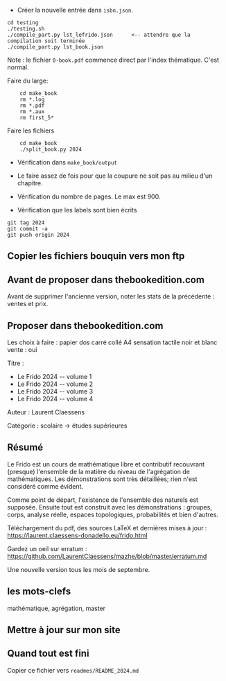 - Créer la nouvelle entrée dans `isbn.json`.

```
cd testing
./testing.sh
./compile_part.py lst_lefrido.json      <-- attendre que la compilation soit terminée
./compile_part.py lst_book.json
```
Note : le fichier `0-book.pdf` commence direct par l'index thématique. C'est normal.


Faire du large:
```
    cd make_book
    rm *.log
    rm *.pdf
    rm *.aux
    rm first_5*
```

Faire les fichiers
```
    cd make_book
    ./split_book.py 2024
```

- Vérification dans `make_book/output`
- Le faire assez de fois pour que la coupure ne soit pas au milieu d'un chapitre.

- Vérification du nombre de pages. Le max est 900.
- Vérification que les labels sont bien écrits

```
git tag 2024
git commit -a
git push origin 2024
```

## Copier les fichiers bouquin vers mon ftp


## Avant de proposer dans thebookedition.com

Avant de supprimer l'ancienne version, noter les stats de la précédente : ventes et prix.

## Proposer dans thebookedition.com

Les choix à faire :
papier
dos carré collé
A4
sensation tactile
noir et blanc
vente : oui


Titre : 
- Le Frido 2024 -- volume 1
- Le Frido 2024 -- volume 2
- Le Frido 2024 -- volume 3
- Le Frido 2024 -- volume 4

Auteur :
Laurent Claessens

Catégorie : scolaire -> études supérieures


## Résumé

Le Frido est un cours de mathématique libre et contributif recouvrant (presque) l'ensemble de la matière du niveau de l'agrégation de mathématiques. Les démonstrations sont très détaillées; rien n'est considéré comme évident.

Comme point de départ, l'existence de l'ensemble des naturels est supposée. Ensuite tout est construit avec les démonstrations : groupes, corps, analyse réelle, espaces topologiques, probabilités et bien d'autres.

Téléchargement du pdf, des sources LaTeX et dernières mises à jour : 
https://laurent.claessens-donadello.eu/frido.html

Gardez un oeil sur erratum :
https://github.com/LaurentClaessens/mazhe/blob/master/erratum.md

Une nouvelle version tous les mois de septembre.

## les mots-clefs

mathématique, agrégation, master



## Mettre à jour sur mon site


## Quand tout est fini


Copier ce fichier vers `readmes/README_2024.md`
